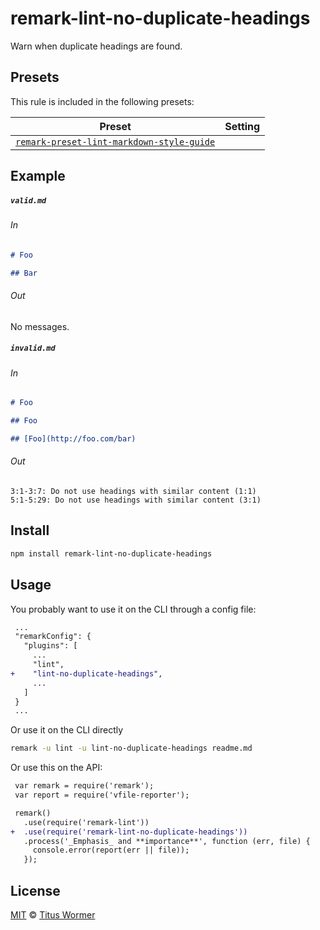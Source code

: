 <!--This file is generated-->

# remark-lint-no-duplicate-headings

Warn when duplicate headings are found.

## Presets

This rule is included in the following presets:

| Preset | Setting |
| ------ | ------- |
| [`remark-preset-lint-markdown-style-guide`](https://github.com/wooorm/remark-lint/tree/master/packages/remark-preset-lint-markdown-style-guide) |  |

## Example

##### `valid.md`

###### In

```markdown
# Foo

## Bar
```

###### Out

No messages.

##### `invalid.md`

###### In

```markdown
# Foo

## Foo

## [Foo](http://foo.com/bar)
```

###### Out

```text
3:1-3:7: Do not use headings with similar content (1:1)
5:1-5:29: Do not use headings with similar content (3:1)
```

## Install

```sh
npm install remark-lint-no-duplicate-headings
```

## Usage

You probably want to use it on the CLI through a config file:

```diff
 ...
 "remarkConfig": {
   "plugins": [
     ...
     "lint",
+    "lint-no-duplicate-headings",
     ...
   ]
 }
 ...
```

Or use it on the CLI directly

```sh
remark -u lint -u lint-no-duplicate-headings readme.md
```

Or use this on the API:

```diff
 var remark = require('remark');
 var report = require('vfile-reporter');

 remark()
   .use(require('remark-lint'))
+  .use(require('remark-lint-no-duplicate-headings'))
   .process('_Emphasis_ and **importance**', function (err, file) {
     console.error(report(err || file));
   });
```

## License

[MIT](https://github.com/wooorm/remark-lint/blob/master/LICENSE) © [Titus Wormer](http://wooorm.com)
